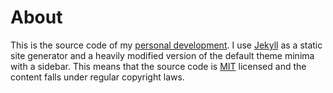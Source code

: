 # About

This is the source code of my [personal development][1]. I use [Jekyll][2] as a static site generator and a heavily modified version of the default theme minima with a sidebar. This means that the source code is [MIT][3] licensed and the content falls under regular copyright laws.

[1]: https://ogobrecht.github.io
[2]: https://jekyllrb.com
[3]: https://github.com/jekyll/jekyll/blob/master/LICENSE
